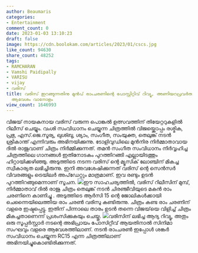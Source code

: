 ```yaml
---
author: Beaumaris
categories:
- Entertainment
comment_count: 0
date: 2023-01-03 13:10:23
draft: false
image: https://cdn.boolokam.com/articles/2023/01/cscs.jpg
like_count: 94630
share_count: 48252
tags:
- RAMCHARAN
- Vamshi Paidipally
- VARISU
- vijay
- വരിസ്
title: വരിസ് ഇറങ്ങുന്നതിനു മുൻപ് രാംചരണിന്റെ പോസ്റ്റിറ്റിവ് റിവ്യു, അണിയറപ്രവർത്തകരുടെ
  ആവേശം വാനോളം
view_count: 1646993
---
```


വിജയ് നായകനായ വരിസ് വരുന്ന പൊങ്കൽ ഉത്സവത്തിന് തിയേറ്ററുകളിൽ റിലീസ് ചെയ്യും. വംശി സംവിധാനം ചെയ്യുന്ന ചിത്രത്തിൽ വിജയ്ക്കൊപ്പം രശ്മിക, പ്രഭു, എസ്.ജെ.സൂര്യ, ഖുശ്ബു, ശ്യാം, സംഗീത, സംയുക്ത, തെലുങ്ക് നടൻ ശ്രീകാന്ത് എന്നിവരും അഭിനയിക്കുന്നു. ടോളിവുഡിലെ മുൻനിര നിർമ്മാതാവായ ദിൽ രാജുവാണ് ചിത്രം നിർമ്മിക്കുന്നത്. തമൻ സംഗീത സംവിധാനം നിർവ്വഹിച്ച ചിത്രത്തിലെ ഗാനങ്ങൾ ഇതിനോടകം പുറത്തിറങ്ങി എല്ലായിടത്തും ഹിറ്റായിക്കഴിഞ്ഞു. അടുത്തിടെ നടന്ന വരിസ് ന്റെ മ്യൂസിക് ലോഞ്ചിന് മികച്ച സ്വീകാര്യത ലഭിച്ചിരുന്നു. ഇനി അവശേഷിക്കുന്നത് വരിസ് ന്റെ സെൻസർ വിവരങ്ങളും ട്രെയിലർ അപ്‌ഡേറ്റും മാത്രമാണ്. ഇവ രണ്ടും ഉടൻ പുറത്തിറങ്ങുമെന്നാണ് സൂചന. ![](https://cdn.boolokam.com/articles/2023/01/cscs.jpg)ഈ സാഹചര്യത്തിൽ, വരിസ് റിലീസിന് മുമ്പ്, നിർമ്മാതാവ് ദിൽ രാജു ചിത്രം തെലുങ്ക് നടൻ ചിരഞ്ജീവിയുടെ മകൻ രാം ചരണിനെ കാണിച്ചു . അടുത്തിടെ ആർസി 15 ന്റെ ജോലികൾക്കായി ചെന്നൈയിലെത്തിയ രാം ചരൺ വരിസു കണ്ടിരുന്നു. ചിത്രം കണ്ട രാം ചരണിന് വളരെ ഇഷ്ടപ്പെട്ടു. ഇതിന് പിന്നാലെ താരം ഉടൻ തന്നെ വിജയ്‌യെ വിളിച്ച് ചിത്രം മികച്ചതാണെന്ന് പ്രശംസിക്കുകയും ചെയ്തു. ![](https://cdn.boolokam.com/articles/2023/01/csssssss.jpg)വരിസിന് ലഭിച്ച ആദ്യ റിവ്യൂ, അതും ഒരു സൂപ്പർസ്റ്റാർ നടന്റെ അഭിപ്രായം പോസിറ്റീവ് ആയതിനാൽ സിനിമാ സംഘവും വളരെ ആവേശത്തിലാണ്. നടൻ രാംചരൺ ഇപ്പോൾ ശങ്കർ സംവിധാനം ചെയ്യുന്ന RC15 എന്ന ചിത്രത്തിലാണ് അഭിനയിച്ചുകൊണ്ടിരിക്കുന്നത്.
